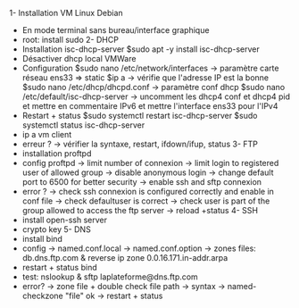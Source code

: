 1- Installation VM Linux Debian 
- En mode terminal sans bureau/interface graphique 
- root: install sudo
2- DHCP 
- Installation isc-dhcp-server
$sudo apt -y install isc-dhcp-server
- Désactiver dhcp local VMWare 
- Configuration 
$sudo nano /etc/network/interfaces 
-> paramètre carte réseau ens33 => static 
$ip a
-> vérifie que l'adresse IP est la bonne
$sudo nano /etc/dhcp/dhcpd.conf 
-> paramètre conf dhcp 
$sudo nano /etc/default/isc-dhcp-server
-> uncomment les dhcp4 conf et dhcp4 pid et mettre en commentaire IPv6 et mettre l'interface ens33 pour l'IPv4 
- Restart + status 
$sudo systemctl restart isc-dhcp-server 
$sudo systemctl status isc-dhcp-server 
- ip a vm client 
- erreur ?
-> vérifier la syntaxe, restart, ifdown/ifup, status 
3- FTP
- installation proftpd 
- config proftpd
-> limit number of connexion 
-> limit login to registered user of allowed group 
-> disable anonymous login 
-> change default port to 6500 for better security 
-> enable ssh and sftp connexion 
- error ? 
-> check ssh connexion is configured correctly and enable in conf file 
-> check defaultuser is correct 
-> check user is part of the group allowed to access the ftp server 
-> reload +status
4- SSH 
- install open-ssh server 
- crypto key 
5- DNS
- install bind 
- config 
-> named.conf.local 
-> named.conf.option 
-> zones files: db.dns.ftp.com & reverse ip zone 0.0.16.171.in-addr.arpa
- restart + status bind 
- test: nslookup & sftp laplateforme\@dns.ftp.com
- error? 
-> zone file + double check file path 
-> syntax 
-> named-checkzone "file"
ok 
-> restart + status 
